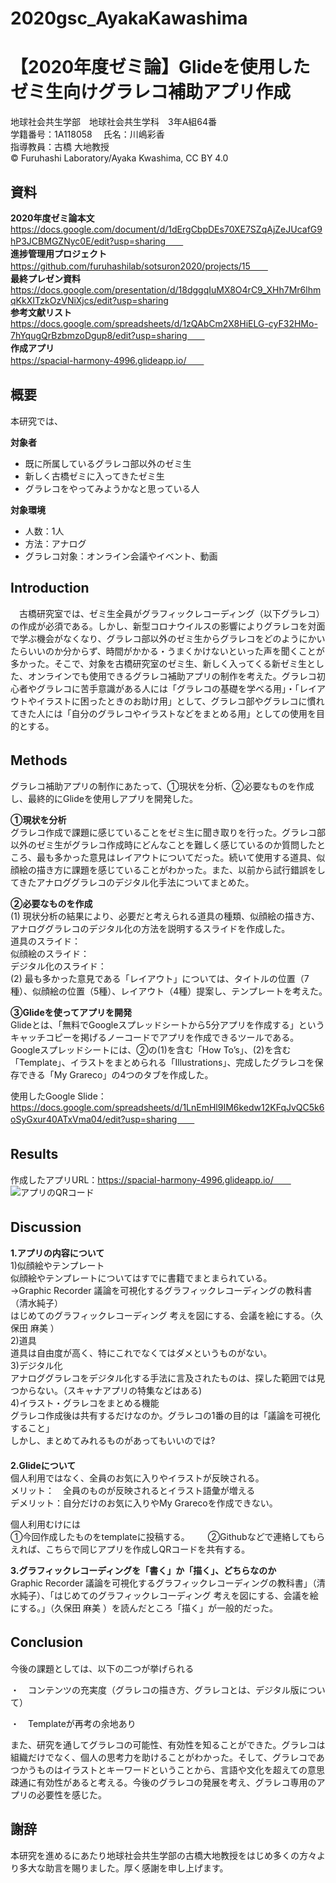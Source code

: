 # 2020gsc_AyakaKawashima
# 【2020年度ゼミ論】Glideを使用したゼミ生向けグラレコ補助アプリ作成   
地球社会共生学部　地球社会共生学科　3年A組64番   
学籍番号：1A118058  　氏名：川嶋彩香  
指導教員：古橋 大地教授   
© Furuhashi Laboratory/Ayaka Kwashima, CC BY 4.0

## 資料
**2020年度ゼミ論本文**  
https://docs.google.com/document/d/1dErgCbpDEs70XE7SZqAjZeJUcafG9hP3JCBMGZNyc0E/edit?usp=sharing　　  
**進捗管理用プロジェクト**  
https://github.com/furuhashilab/sotsuron2020/projects/15　　  
**最終プレゼン資料**  
https://docs.google.com/presentation/d/18dggqIuMX8O4rC9_XHh7Mr6lhmqKkXITzkOzVNiXjcs/edit?usp=sharing    
**参考文献リスト**   
https://docs.google.com/spreadsheets/d/1zQAbCm2X8HiELG-cyF32HMo-7hYqugQrBzbmzoDgup8/edit?usp=sharing　　  
**作成アプリ**  
https://spacial-harmony-4996.glideapp.io/　　
　

## 概要  
本研究では、  


**対象者**   
- 既に所属しているグラレコ部以外のゼミ生  
- 新しく古橋ゼミに入ってきたゼミ生  
- グラレコをやってみようかなと思っている人  
  
**対象環境**  
- 人数：1人  
- 方法：アナログ  
- グラレコ対象：オンライン会議やイベント、動画  

## Introduction
　古橋研究室では、ゼミ生全員がグラフィックレコーディング（以下グラレコ）の作成が必須である。しかし、新型コロナウイルスの影響によりグラレコを対面で学ぶ機会がなくなり、グラレコ部以外のゼミ生からグラレコをどのようにかいたらいいのか分からず、時間がかかる・うまくかけないといった声を聞くことが多かった。そこで、対象を古橋研究室のゼミ生、新しく入ってくる新ゼミ生とした、オンラインでも使用できるグラレコ補助アプリの制作を考えた。グラレコ初心者やグラレコに苦手意識がある人には「グラレコの基礎を学べる用」・「レイアウトやイラストに困ったときのお助け用」として、グラレコ部やグラレコに慣れてきた人には「自分のグラレコやイラストなどをまとめる用」としての使用を目的とする。　　

## Methods　　
グラレコ補助アプリの制作にあたって、①現状を分析、②必要なものを作成し、最終的にGlideを使用しアプリを開発した。　　
  
**①現状を分析**    
グラレコ作成で課題に感じていることをゼミ生に聞き取りを行った。グラレコ部以外のゼミ生がグラレコ作成時にどんなことを難しく感じているのか質問したところ、最も多かった意見はレイアウトについてだった。続いて使用する道具、似顔絵の描き方に課題を感じていることがわかった。また、以前から試行錯誤をしてきたアナロググラレコのデジタル化手法についてまとめた。  
  
**②必要なものを作成**  
(1) 現状分析の結果により、必要だと考えられる道具の種類、似顔絵の描き方、アナロググラレコのデジタル化の方法を説明するスライドを作成した。  
道具のスライド：  
似顔絵のスライド：  
デジタル化のスライド：  
(2) 最も多かった意見である「レイアウト」については、タイトルの位置（7種）、似顔絵の位置（5種）、レイアウト（4種）提案し、テンプレートを考えた。　　

**③Glideを使ってアプリを開発**  
Glideとは、「無料でGoogleスプレッドシートから5分アプリを作成する」というキャッチコピーを掲げるノーコードでアプリを作成できるツールである。  
Googleスプレッドシートには、②の(1)を含む「How To’s」、(2)を含む「Template」、イラストをまとめられる「Illustrations」、完成したグラレコを保存できる「My Grareco」の4つのタブを作成した。   
  
使用したGoogle Slide：https://docs.google.com/spreadsheets/d/1LnEmHl9IM6kedw12KFqJvQC5k6oSyGxur40ATxVma04/edit?usp=sharing　　

## Results　　
作成したアプリURL：https://spacial-harmony-4996.glideapp.io/　　
![アプリのQRコード](https://user-images.githubusercontent.com/62421184/105748259-3afed380-5f85-11eb-87f4-3cbd78b5a7bf.png)  

## Discussion　
**1.アプリの内容について**    
1)似顔絵やテンプレート    
似顔絵やテンプレートについてはすでに書籍でまとまられている。  
→Graphic Recorder 議論を可視化するグラフィックレコーディングの教科書（清水純子）  
はじめてのグラフィックレコーディング 考えを図にする、会議を絵にする。（久保田 麻美 ）  
2)道具  
道具は自由度が高く、特にこれでなくてはダメというものがない。  
3)デジタル化   
アナロググラレコをデジタル化する手法に言及されたものは、探した範囲では見つからない。（スキャナアプリの特集などはある)  
4)イラスト・グラレコをまとめる機能     
グラレコ作成後は共有するだけなのか。グラレコの1番の目的は「議論を可視化すること」     
しかし、まとめてみれるものがあってもいいのでは?      
　　    
**2.Glideについて**  　    
個人利用ではなく、全員のお気に入りやイラストが反映される。　　    
メリット：　全員のものが反映されるとイラスト語彙が増える　　    
デメリット：自分だけのお気に入りやMy Grarecoを作成できない。　    　　　


個人利用むけには　　   
①今回作成したものをtemplateに投稿する。　     　
②Githubなどで連絡してもらえれば、こちらで同じアプリを作成しQRコードを共有する。　     　
　　     
        
**3.グラフィックレコーディングを「書く」か「描く」、どちらなのか**　　    
Graphic Recorder 議論を可視化するグラフィックレコーディングの教科書」（清水純子）、「はじめてのグラフィックレコーディング 考えを図にする、会議を絵にする。」（久保田 麻美 ）を読んだところ「描く」が一般的だった。　　

## Conclusion　　　
今後の課題としては、以下の二つが挙げられる　　

・　コンテンツの充実度（グラレコの描き方、グラレコとは、デジタル版について）　　

・　Templateが再考の余地あり   

また、研究を通してグラレコの可能性、有効性を知ることができた。グラレコは組織だけでなく、個人の思考力を助けることがわかった。そして、グラレコであつかうものはイラストとキーワードということから、言語や文化を超えての意思疎通に有効性があると考える。今後のグラレコの発展を考え、グラレコ専用のアプリの必要性を感じた。　　


## 謝辞
本研究を進めるにあたり地球社会共生学部の古橋大地教授をはじめ多くの方々より多大な助言を賜りました。厚く感謝を申し上げます。
 
